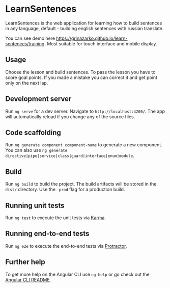 # LearnSentences

LearnSentences is the web application for learning how to build sentences in any language, default - building english sentences with russian translate. 

You can see demo here https://grinazarko.github.io/learn-sentences/training. Most suitable for touch interface and mobile display.

## Usage

Choose the lesson and build sentences. To pass the lesson you have to score goal points. If you made a mistake you can correct it and get point only on the next lap.

## Development server

Run `ng serve` for a dev server. Navigate to `http://localhost:4200/`. The app will automatically reload if you change any of the source files.

## Code scaffolding

Run `ng generate component component-name` to generate a new component. You can also use `ng generate directive|pipe|service|class|guard|interface|enum|module`.

## Build

Run `ng build` to build the project. The build artifacts will be stored in the `dist/` directory. Use the `-prod` flag for a production build.

## Running unit tests

Run `ng test` to execute the unit tests via [Karma](https://karma-runner.github.io).

## Running end-to-end tests

Run `ng e2e` to execute the end-to-end tests via [Protractor](http://www.protractortest.org/).

## Further help

To get more help on the Angular CLI use `ng help` or go check out the [Angular CLI README](https://github.com/angular/angular-cli/blob/master/README.md).
